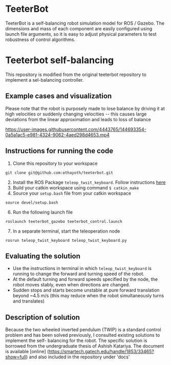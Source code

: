 # TeeterBot 
TeeterBot is a self-balancing robot simulation model for ROS / Gazebo. The dimensions and mass of each component are easily configured using launch file arguments, so it is easy to adjust physical parameters to test robustness of control algorithms.

# Teeterbot self-balancing
This repository is modified from the original teeterbot repository to implement a sel-balancing controller. 

## Example cases and visualization
Please note that the robot is purposely made to lose balance by driving it at high velocities or suddenly changing velocities -- this causes large deviations from the linear approximation and leads to loss of balance

https://user-images.githubusercontent.com/4443765/144693354-0a5a1ac5-e981-4324-9062-4aed298d4653.mp4

## Instructions for running the code

1. Clone this repository to your workspace
```
git clone git@github.com:othayoth/teeterbot.git
```
2. Install the ROS Package `teleop_twsit_keyboard`. Follow instructions [here](http://wiki.ros.org/teleop_twist_keyboard)
3. Build your catkin workspace using command `$ catkin_make`
4. Source your `setup.bash` file from your catkin workspace
```
source devel/setup.bash
```
6. Run the following launch file
```
roslaunch teeterbot_gazebo teeterbot_control.launch
```
7. In a separate terminal, start the teleoperation node
```
rosrun teleop_twist_keyboard teleop_twist_keyboard.py
```
## Evaluating the solution
- Use the instructions in terminal in which `teleop_twist_keyboard` is running to change the forward and turning speed of the robot. 
- At the default turning and forward speeds specified by the node, the robot moves stably, even when directions are changed.
- Sudden stops and starts become unstable at pure forward translation beyond ~4.5 m/s (this may reduce when the robot simultaneously turns and translates)


## Description of solution
Because the two wheeled inverted pendulum (TWIP) is a standard control problem and has been solved previously, I consulted existing solutions to implement the self- balancing for the robot. The specific solution is borrowed from the undergraduate thesis of Ashish Katariya. The document is available [online] (https://smartech.gatech.edu/handle/1853/33465?show=full) and also included in the repository under 'docs'

 
 

